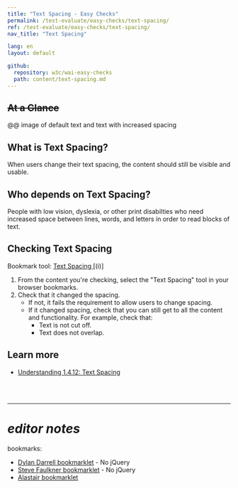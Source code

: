 ```yaml
---
title: "Text Spacing - Easy Checks"
permalink: /test-evaluate/easy-checks/text-spacing/
ref: /test-evaluate/easy-checks/text-spacing/
nav_title: "Text Spacing"

lang: en
layout: default

github:
  repository: w3c/wai-easy-checks
  path: content/text-spacing.md
---
```


## ~~At a Glance~~
@@ image of default text and text with increased spacing

## What is Text Spacing?

When users change their text spacing, the content should still be visible and usable.

## Who depends on Text Spacing?

People with low vision, dyslexia, or other print disabilties who need increased space between lines, words, and letters in order to read blocks of text.

## Checking Text Spacing

Bookmark tool: [Text Spacing ](@@) [(i)]

1. From the content you're checking, select the "Text Spacing" tool in your browser bookmarks.
2. Check that it changed the spacing.
   * If not, it fails the requirement to allow users to change spacing.
   * If it changed spacing, check that you can still get to all the content and functionality. For example, check that:
     * Text is not cut off.
     * Text does not overlap.

## Learn more

* [Understanding 1.4.12: Text Spacing](https://www.w3.org/WAI/WCAG22/Understanding/text-spacing.html)

<br><br><hr>
# _editor notes_

bookmarks:
* [Dylan Darrell bookmarklet](https://dylanb.github.io/bookmarklets.html) - No jQuery
* [Steve Faulkner bookmarklet](https://cdpn.io/pen/debug/YLMqbo) - No jQuery
* [Alastair bookmarklet](https://github.com/alastc/adaptation-scripts/blob/master/scripts/text-adaptation.js)
